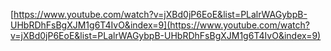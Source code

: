 [https://www.youtube.com/watch?v=jXBd0jP6EoE&list=PLalrWAGybpB-UHbRDhFsBgXJM1g6T4IvO&index=9](https://www.youtube.com/watch?v=jXBd0jP6EoE&list=PLalrWAGybpB-UHbRDhFsBgXJM1g6T4IvO&index=9)